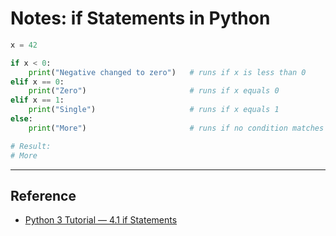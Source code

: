 # Notes: if Statements in Python

```python
x = 42

if x < 0:
    print("Negative changed to zero")   # runs if x is less than 0
elif x == 0:
    print("Zero")                       # runs if x equals 0
elif x == 1:
    print("Single")                     # runs if x equals 1
else:
    print("More")                       # runs if no condition matches

# Result:
# More
```

---

## Reference
- [Python 3 Tutorial — 4.1 if Statements](https://docs.python.org/3/tutorial/controlflow.html#if-statements)
